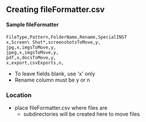 ## Creating fileFormatter.csv

#### Sample fileFormatter

```
FileType,Pattern,FolderName,Rename,SpecialINST
x,Screen\ Shot*,screenshotsToMove,y,
jpg,x,imgsToMove,y,
jpeg,x,imgsToMove,y,
pdf,x,docsToMove,y,
x,export,csvExports,n,
```

* To leave fields blank, use 'x' only
* Rename column must be y or n

### Location
* place fileFormatter.csv where files are
  * subdirectories will be created here to move files
